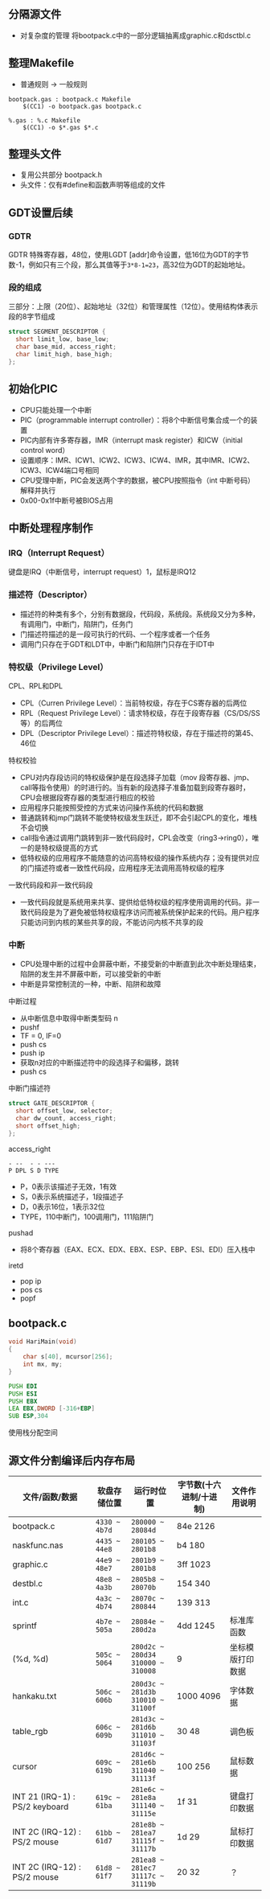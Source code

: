 ## 分隔源文件
* 对复杂度的管理
将bootpack.c中的一部分逻辑抽离成graphic.c和dsctbl.c
## 整理Makefile
* 普通规则 -> 一般规则
```
bootpack.gas : bootpack.c Makefile
	$(CC1) -o bootpack.gas bootpack.c

%.gas : %.c Makefile
	$(CC1) -o $*.gas $*.c
```
## 整理头文件
* 复用公共部分 bootpack.h
* 头文件：仅有#define和函数声明等组成的文件
## GDT设置后续
### GDTR
GDTR 特殊寄存器，48位，使用LGDT [addr]命令设置，低16位为GDT的字节数-1，例如只有三个段，那么其值等于`3*8-1=23`，高32位为GDT的起始地址。
### 段的组成
三部分：上限（20位）、起始地址（32位）和管理属性（12位）。使用结构体表示段的8字节组成
```c
struct SEGMENT_DESCRIPTOR {
  short limit_low, base_low;
  char base_mid, access_right;
  char limit_high, base_high;
};
```
## 初始化PIC
* CPU只能处理一个中断
* PIC（programmable interrupt controller）：将8个中断信号集合成一个的装置
* PIC内部有许多寄存器，IMR（interrupt mask register）和ICW（initial control word）
* 设置顺序：IMR、ICW1、ICW2、ICW3、ICW4、IMR，其中IMR、ICW2、ICW3、ICW4端口号相同
* CPU受理中断，PIC会发送两个字的数据，被CPU按照指令（int 中断号码）解释并执行
* 0x00-0x1f中断号被BIOS占用
## 中断处理程序制作
### IRQ（Interrupt Request）
键盘是IRQ（中断信号，interrupt request）1，鼠标是IRQ12
### 描述符（Descriptor）
* 描述符的种类有多个，分别有数据段，代码段，系统段。系统段又分为多种，有调用门，中断门，陷阱门，任务门
* 门描述符描述的是一段可执行的代码、一个程序或者一个任务
* 调用门只存在于GDT和LDT中，中断门和陷阱门只存在于IDT中
### 特权级（Privilege Level）
CPL、RPL和DPL
* CPL（Curren Privilege Level）：当前特权级，存在于CS寄存器的后两位
* RPL（Request Privilege Level）：请求特权级，存在于段寄存器（CS/DS/SS等）的后两位
* DPL（Descriptor Privilege Level）：描述符特权级，存在于描述符的第45、46位  

特权校验
* CPU对内存段访问的特权级保护是在段选择子加载（mov 段寄存器、jmp、call等指令使用）的时进行的。当有新的段选择子准备加载到段寄存器时，CPU会根据段寄存器的类型进行相应的校验
* 应用程序只能按照受控的方式来访问操作系统的代码和数据
* 普通跳转和jmp门跳转不能使特权级发生跃迁，即不会引起CPL的变化，堆栈不会切换
* call指令通过调用门跳转到非一致代码段时，CPL会改变（ring3->ring0），唯一的是特权级提高的方式
* 低特权级的应用程序不能随意的访问高特权级的操作系统内存；没有提供对应的门描述符或者一致性代码段，应用程序无法调用高特权级的程序  

一致代码段和非一致代码段
* 一致代码段就是系统用来共享、提供给低特权级的程序使用调用的代码。非一致代码段是为了避免被低特权级程序访问而被系统保护起来的代码。用户程序只能访问到内核的某些共享的段，不能访问内核不共享的段
### 中断
* CPU处理中断的过程中会屏蔽中断，不接受新的中断直到此次中断处理结束，陷阱的发生并不屏蔽中断，可以接受新的中断
* 中断是异常控制流的一种，中断、陷阱和故障

中断过程
* 从中断信息中取得中断类型码 n
* pushf
* TF = 0, IF=0
* push cs
* push ip
* 获取n对应的中断描述符中的段选择子和偏移，跳转
* push cs

中断门描述符
```c
struct GATE_DESCRIPTOR {
  short offset_low, selector;
  char dw_count, access_right;
  short offset_high;
};
```
access_right
```
- --  - - ---
P DPL S D TYPE
```
* P，0表示该描述子无效，1有效
* S，0表示系统描述子，1段描述子
* D，0表示16位，1表示32位
* TYPE，110中断门，100调用门，111陷阱门

pushad
* 将8个寄存器（EAX、ECX、EDX、EBX、ESP、EBP、ESI、EDI）压入栈中

iretd
* pop ip
* pos cs
* popf

## bootpack.c
```c
void HariMain(void)
{
    char s[40], mcursor[256];
    int mx, my;
}

```
```asm
PUSH EDI
PUSH ESI
PUSH EBX
LEA EBX,DWORD [-316+EBP]
SUB ESP,304
```
使用栈分配空间
## 源文件分割编译后内存布局
|文件/函数/数据|软盘存储位置|运行时位置|字节数(十六进制/十进制)|文件作用说明|
|--|--|--|--|--|
|bootpack.c|`4330 ~ 4b7d`|`280000 ~ 28084d`|84e 2126||
|naskfunc.nas|`4435 ~ 44e8`|`280105 ~ 2801b8`|b4 180||
|graphic.c|`44e9 ~ 48e7`|`2801b9 ~ 2801b8`|3ff 1023||
|destbl.c|`48e8 ~ 4a3b`|`2805b8 ~ 28070b`|154 340||
|int.c|`4a3c ~ 4b74`|`28070c ~ 280844`|139 313||
|sprintf|`4b7e ~ 505a`|`28084e ~ 280d2a`|4dd 1245|标准库函数|
|(%d, %d)|`505c ~ 5064`|`280d2c ~ 280d34`<br/>`310000 ~ 310008`|9|坐标模版打印数据|
|hankaku.txt|`506c ~ 606b`|`280d3c ~ 281d3b`<br/>`310010 ~ 31100f`|1000 4096|字体数据|
|table_rgb|`606c ~ 609b`|`281d3c ~ 281d6b`<br/>`311010 ~ 31103f`|30 48|调色板|
|cursor|`609c ~ 619b`|`281d6c ~ 281e6b`<br/>`311040 ~ 31113f`|100 256|鼠标数据|
|INT 21 (IRQ-1) : PS/2 keyboard|`619c ~ 61ba`|`281e6c ~ 281e8a`<br/>`311140 ~ 31115e`|1f 31|键盘打印数据|
|INT 2C (IRQ-12) : PS/2 mouse|`61bb ~ 61d7`|`281e8b ~ 281ea7`<br/>`31115f ~ 31117b`|1d 29|鼠标打印数据|
|INT 2C (IRQ-12) : PS/2 mouse|`61d8 ~ 61f7`|`281ea8 ~ 281ec7`<br/>`31117c ~ 31119b`|20 32|？|
